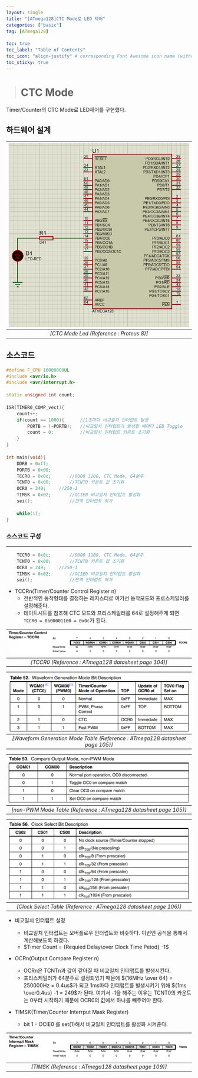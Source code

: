 ```yaml
---
layout: single
title: "[ATmega128]CTC Mode로 LED 제어"
categories: ["basic"]
tag: [ATmega128]

toc: true
toc_label: "Table of Contents"
toc_icon: "align-justify" # corresponding Font Awesome icon name (without fa prefix)
toc_sticky: true
---
```


># CTC Mode

Timer/Counter의 CTC Mode로 LED제어를 구현했다.

## 하드웨어 설계

|![blog](https://github.com/JiJinWoo/JiJinWoo.github.io/blob/master/assets/images/avrblog/CTCMode.PNG?raw=true)|
|:---:|
|*[CTC Mode Led (Reference : Proteus 8)]*|

## 소스코드

```cpp
#define F_CPU 16000000UL
#include <avr/io.h>
#include <avr/interrupt.h>

static unsigned int count;

ISR(TIMER0_COMP_vect){
	count++;
	if(count == 1000){		//1초마다 비교일치 인터럽트 발생
		PORTB = (~PORTB);	//비교일치 인터럽트가 발생할 때마다 LED Toggle 
		count = 0;			//비교일치 인터럽트 카운트 초기화
	}
}

int main(void){
	DDRB = 0xff;
	PORTB = 0x00;
	TCCR0 = 0x0c;		//0000 1100, CTC Mode, 64분주
	TCNT0 = 0x00;		//TCNT0 카운트 값 초기화
	OCR0 = 249;		//250-1
	TIMSK = 0x02;		//OCIE0 비교일치 인터럽트 활성화
	sei();				//전역 인터럽트 허가
	
	while(1);
}
```


### 소스코드 구성
---

```cpp 
	TCCR0 = 0x0c;		//0000 1100, CTC Mode, 64분주
	TCNT0 = 0x00;		//TCNT0 카운트 값 초기화
	OCR0 = 249;		//250-1
	TIMSK = 0x02;		//OCIE0 비교일치 인터럽트 활성화
	sei();				//전역 인터럽트 허가
```
* TCCRn(Timer/Counter Control Register n)
	* 전반적인 동작형태를 결정하는 레지스터로 여기선 동작모드와 프로스케일러를 설정해준다.
	* 데이트시트를 참조해 CTC 모드와 프리스케일러를 64로 설정해주게 되면 ```TCCR0 = 0b00001100 = 0x0c```가 된다.

|![blog](https://github.com/JiJinWoo/JiJinWoo.github.io/blob/master/assets/images/avrblog/TCCR0%20page%20104.PNG?raw=true)|
|:--:|
|*[TCCR0 (Reference : ATmega128 datasheet page 104)]*|

|![blog](https://github.com/JiJinWoo/JiJinWoo.github.io/blob/master/assets/images/avrblog/Waveform%20Generation%20Mode%20page%20105.PNG?raw=true)|
|:--:|
|*[Waveform Generation Mode Table (Reference : ATmega128 datasheet page 105)]*|

|![blog](https://github.com/JiJinWoo/JiJinWoo.github.io/blob/master/assets/images/avrblog/non%20PWM%20mode%20page%20105.PNG?raw=true)|
|:--:|
|*[non-PWM Mode Table (Reference : ATmega128 datasheet page 105)]*|

|![blog](https://github.com/JiJinWoo/JiJinWoo.github.io/blob/master/assets/images/avrblog/Prescaler%20page%20106.PNG?raw=true)|
|:--:|
|*[Clock Select Table (Reference : ATmega128 datasheet page 106)]*|

* 비교일치 인터럽트 설정
	* 비교일치 인터럽트는 오버플로우 인터럽트와 비슷하다. 이번엔 공식을 통해서 계산해보도록 하겠다.
	* $Timer Count = {Requied Delay\over Clock Time Peiod} -1$
* OCRn(Output Compare Register n)
	* OCRn은 TCNTn과 값이 같아질 때 비교일치 인터럽트를 발생시킨다.
	*  프리스케일러가 64분주로 설정되있기 때문에 ${16MHz \over 64} = 250000Hz = 0.4us$가 되고 1ms마다 인터럽트를 발생시키기 위해 ${1ms \over0.4us} -1 = 249$가 된다. 여기서 -1을 해주는 이유는 TCNT0의 카운트는 0부터 시작하기 때문에 OCR0의 값에서 하나를 빼주어야 한다.

* TIMSK(Timer/Counter Interrput Mask Register)
	* bit 1 - OCIE0 를 set(1)해서 비교일치 인터럽트를 활성화 시켜준다.

|![blog](https://github.com/JiJinWoo/JiJinWoo.github.io/blob/master/assets/images/avrblog/TIMSK%20page%20109.PNG?raw=true)|
|:--:|
|*[TIMSK (Reference : ATmega128 datasheet page 109)]*|